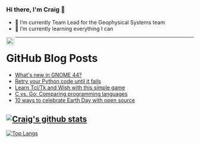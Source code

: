 ### Hi there, I'm Craig 👋

<!--
**CraigTeelFugro/CraigTeelFugro** is a ✨ _special_ ✨ repository because its `README.md` (this file) appears on your GitHub profile.

Here are some ideas to get you started:
-->

- 🔭 I’m currently Team Lead for the Geophysical Systems team
- 🌱 I’m currently learning everything I can

[<img align="left" alt="Craig Teel | LinkedIn" width="22px" src="https://cdn.jsdelivr.net/npm/simple-icons@v3/icons/linkedin.svg" />][linkedin]

---

# GitHub Blog Posts

<!-- BLOG-POST-LIST:START -->
- [What&#39;s new in GNOME 44?](https://opensource.com/article/23/4/linux-gnome-44-features)
- [Retry your Python code until it fails](https://opensource.com/article/23/4/retry-your-python-code-until-it-fails)
- [Learn Tcl/Tk and Wish with this simple game](https://opensource.com/article/23/4/learn-tcltk-wish-simple-game)
- [C vs. Go: Comparing programming languages](https://opensource.com/article/23/4/c-vs-go-programming-languages)
- [10 ways to celebrate Earth Day with open source](https://opensource.com/article/23/4/celebrate-earth-day-open-source)
<!-- BLOG-POST-LIST:END -->

## [![Craig's github stats](https://github-readme-stats.vercel.app/api?username=craigteelfugro&show_icons=true&theme=radical)](https://github.com/anuraghazra/github-readme-stats)


[linkedin]: https://linkedin.com/in/craig-teel-b8786771
[![Top Langs](https://github-readme-stats.vercel.app/api/top-langs/?username=craigteelfugro&layout=compact)](https://github.com/anuraghazra/github-readme-stats)
